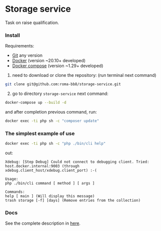 # Storage service

Task on raise qualification.

### Install

Requirements:

- [Git](https://git-scm.com/downloads) any version
- [Docker](https://docker.com/get-started/) (version ~20.10+ developed)
- [Docker compose](https://docs.docker.com/compose/install/) (version ~1.29+ developed)


1. need to download or clone the repository: (run terminal next command)

```bash
git clone git@github.com:roma-bb8/storage-service.git
```

2. go to directory `storage-service` next command:

```bash
docker-compose up --build -d
```

and after completion previous command, run:

```bash
docker exec -ti php sh -c "composer update"
```

### The simplest example of use

```bash
docker exec -ti php sh -c "php ./bin/cli help"
```

out:

```
Xdebug: [Step Debug] Could not connect to debugging client. Tried: host.docker.internal:9003 (through xdebug.client_host/xdebug.client_port) :-(

Usage:
php ./bin/cli command [ method ] [ args ]

Commands:
help [ main ] (Will display this message)
trash storage [-f] [days] (Remove entries from the collection)
```

### Docs

See the complete description in [here](https://github.com/roma-bb8/storage-service/wiki).

